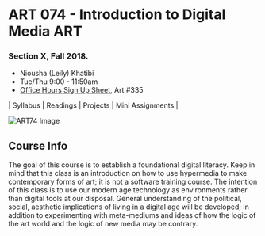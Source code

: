 # ART 074 - Introduction to Digital Media ART
### Section X, Fall 2018.

+ Niousha (Leily) Khatibi [](niousha.khatibi@sjsu.edu)
+ Tue/Thu 9:00 - 11:50am
+ [Office Hours Sign Up Sheet](), Art #335

| Syllabus | Readings | Projects | Mini Assignments |


![ART74 Image](https://i.imgur.com/avzaJMP.png)

## Course Info
The goal of this course is to establish a foundational digital literacy. Keep in mind that this class is an introduction on how to use hypermedia to make contemporary forms of art; it is not a software training course. The intention of this class is to use our modern age technology as environments rather than digital tools at our disposal. General understanding of the political, social, aesthetic implications of living in a digital age will be developed; in addition to experimenting with meta-mediums and ideas of how the logic of the art world and the logic of new media may be contrary.
